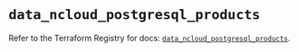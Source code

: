 # `data_ncloud_postgresql_products`

Refer to the Terraform Registry for docs: [`data_ncloud_postgresql_products`](https://registry.terraform.io/providers/navercloudplatform/ncloud/4.0.4/docs/data-sources/postgresql_products).
